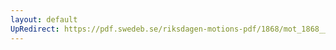 ```yaml
---
layout: default
UpRedirect: https://pdf.swedeb.se/riksdagen-motions-pdf/1868/mot_1868__ak__00306/mot_1868__ak__00306_002.pdf
---
```

